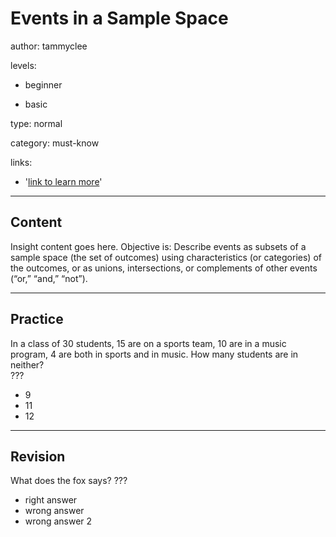 # Events in a Sample Space
author: tammyclee

levels:

  - beginner

  - basic

type: normal

category: must-know

links:

  - '[link to learn more](https://enki.com)'

---
## Content

Insight content goes here.  Objective is:  Describe events as subsets of a sample space (the set of outcomes) using characteristics (or categories) of the outcomes, or as unions, intersections, or complements of other events (“or,” “and,” “not”).

---
## Practice

In a class of 30 students, 15 are on a sports team, 10 are in a music program, 4 are both in sports and in music.  How many students are in neither?  
???

* 9
* 11
* 12

---
## Revision

What does the fox says?
???

* right answer
* wrong answer
* wrong answer 2
